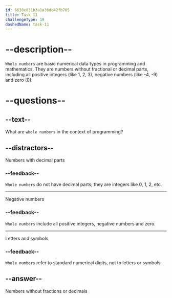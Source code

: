 ```yaml
---
id: 6630e831b3a1a36de42fb705
title: Task 11
challengeType: 19
dashedName: task-11
---
```


# --description--

`Whole numbers` are basic numerical data types in programming and mathematics. They are numbers without fractional or decimal parts, including all positive integers (like 1, 2, 3), negative numbers (like -4, -9) and zero (0).

# --questions--

## --text--

What are `whole numbers` in the context of programming?

## --distractors--

Numbers with decimal parts

### --feedback--

`Whole numbers` do not have decimal parts; they are integers like 0, 1, 2, etc.

---

Negative numbers

### --feedback--

`Whole numbers` include all positive integers, negative numbers and zero.

---

Letters and symbols

### --feedback--

`Whole numbers` refer to standard numerical digits, not to letters or symbols.

## --answer--

Numbers without fractions or decimals

